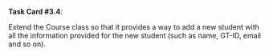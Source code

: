 **Task Card #3.4**: 

Extend the Course class so that it provides a way to add a new student with all the information provided for the new student (such as name, GT-ID, email and so on).
